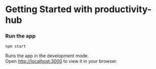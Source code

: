 # Getting Started with productivity-hub

### Run the app

```
npm start
```

Runs the app in the development mode.\
Open [http://localhost:3000](http://localhost:3000) to view it in your browser.